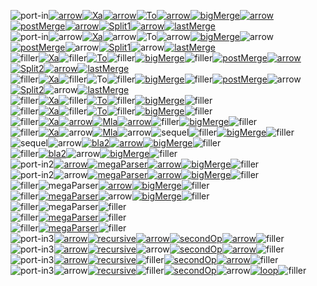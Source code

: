 ![port-in](flowdev/flow-bigTestFlow-0-0-port-in.svg)[![arrow](flowdev/flow-bigTestFlow-1-0-arrow.svg)](https://google.com?q=Data)[![Xa](flowdev/flow-bigTestFlow-2-0-Xa.svg)](https://google.com?q=MiSo)[![arrow](flowdev/flow-bigTestFlow-3-0-arrow.svg)](https://google.com?q=Data)[![To](flowdev/flow-bigTestFlow-4-0-To.svg)](https://google.com?q=To)[![arrow](flowdev/flow-bigTestFlow-5-0-arrow.svg)](https://google.com?q=BigDataType)[![bigMerge](flowdev/flow-bigTestFlow-6-0-bigMerge.svg)](https://google.com?q=bigMerge)[![arrow](flowdev/flow-bigTestFlow-7-0-arrow.svg)](https://google.com?q=MergedData)[![postMerge](flowdev/flow-bigTestFlow-8-0-postMerge.svg)](https://google.com?q=PostMerge)[![arrow](flowdev/flow-bigTestFlow-9-0-arrow.svg)](https://google.com?q=MergedData)[![Split1](flowdev/flow-bigTestFlow-10-0-Split1.svg)](https://google.com?q=Split1)[![arrow](flowdev/flow-bigTestFlow-11-0-arrow.svg)](https://google.com?q=MergedData)[![lastMerge](flowdev/flow-bigTestFlow-12-0-lastMerge.svg)](https://google.com?q=lastMerge)\
![port-in](flowdev/flow-bigTestFlow-0-1-port-in.svg)![arrow](flowdev/flow-bigTestFlow-1-1-arrow.svg)[![Xa](flowdev/flow-bigTestFlow-2-1-Xa.svg)](https://google.com?q=MiSo)![arrow](flowdev/flow-bigTestFlow-3-1-arrow.svg)![To](flowdev/flow-bigTestFlow-4-1-To.svg)![arrow](flowdev/flow-bigTestFlow-5-1-arrow.svg)[![bigMerge](flowdev/flow-bigTestFlow-6-1-bigMerge.svg)](https://google.com?q=bigMerge)![arrow](flowdev/flow-bigTestFlow-7-1-arrow.svg)[![postMerge](flowdev/flow-bigTestFlow-8-1-postMerge.svg)](https://google.com?q=PostMerge)![arrow](flowdev/flow-bigTestFlow-9-1-arrow.svg)[![Split1](flowdev/flow-bigTestFlow-10-1-Split1.svg)](https://google.com?q=Split1)![arrow](flowdev/flow-bigTestFlow-11-1-arrow.svg)[![lastMerge](flowdev/flow-bigTestFlow-12-1-lastMerge.svg)](https://google.com?q=lastMerge)\
![filler](flowdev/flow-bigTestFlow-filler-128-24.svg)[![Xa](flowdev/flow-bigTestFlow-1-2-Xa.svg)](https://google.com?q=MiSo)![filler](flowdev/flow-bigTestFlow-filler-112-24.svg)[![To](flowdev/flow-bigTestFlow-3-2-To.svg)](https://google.com?q=TextSemantics)![filler](flowdev/flow-bigTestFlow-filler-192-24.svg)[![bigMerge](flowdev/flow-bigTestFlow-5-2-bigMerge.svg)](https://google.com?q=bigMerge)![filler](flowdev/flow-bigTestFlow-filler-160-24.svg)[![postMerge](flowdev/flow-bigTestFlow-7-2-postMerge.svg)](https://google.com?q=PostMerge)[![arrow](flowdev/flow-bigTestFlow-8-2-arrow.svg)](https://google.com?q=MergedData)[![Split2](flowdev/flow-bigTestFlow-9-2-Split2.svg)](https://google.com?q=Split2)[![arrow](flowdev/flow-bigTestFlow-10-2-arrow.svg)](https://google.com?q=MergedData)[![lastMerge](flowdev/flow-bigTestFlow-11-2-lastMerge.svg)](https://google.com?q=lastMerge)\
![filler](flowdev/flow-bigTestFlow-filler-128-24.svg)[![Xa](flowdev/flow-bigTestFlow-1-3-Xa.svg)](https://google.com?q=MiSo)![filler](flowdev/flow-bigTestFlow-filler-112-24.svg)![To](flowdev/flow-bigTestFlow-3-3-To.svg)![filler](flowdev/flow-bigTestFlow-filler-192-24.svg)[![bigMerge](flowdev/flow-bigTestFlow-5-3-bigMerge.svg)](https://google.com?q=bigMerge)![filler](flowdev/flow-bigTestFlow-filler-160-24.svg)[![postMerge](flowdev/flow-bigTestFlow-7-3-postMerge.svg)](https://google.com?q=PostMerge)![arrow](flowdev/flow-bigTestFlow-8-3-arrow.svg)[![Split2](flowdev/flow-bigTestFlow-9-3-Split2.svg)](https://google.com?q=Split2)![arrow](flowdev/flow-bigTestFlow-10-3-arrow.svg)[![lastMerge](flowdev/flow-bigTestFlow-11-3-lastMerge.svg)](https://google.com?q=lastMerge)\
![filler](flowdev/flow-bigTestFlow-filler-128-24.svg)[![Xa](flowdev/flow-bigTestFlow-1-4-Xa.svg)](https://google.com?q=MiSo)![filler](flowdev/flow-bigTestFlow-filler-112-24.svg)[![To](flowdev/flow-bigTestFlow-3-4-To.svg)](https://google.com?q=LiteralParser)![filler](flowdev/flow-bigTestFlow-filler-192-24.svg)[![bigMerge](flowdev/flow-bigTestFlow-5-4-bigMerge.svg)](https://google.com?q=bigMerge)![filler](flowdev/flow-bigTestFlow-filler-806-24.svg)\
![filler](flowdev/flow-bigTestFlow-filler-128-24.svg)[![Xa](flowdev/flow-bigTestFlow-1-5-Xa.svg)](https://google.com?q=MiSo)![filler](flowdev/flow-bigTestFlow-filler-112-24.svg)[![To](flowdev/flow-bigTestFlow-3-5-To.svg)](https://google.com?q=NaturalParser)![filler](flowdev/flow-bigTestFlow-filler-192-24.svg)[![bigMerge](flowdev/flow-bigTestFlow-5-5-bigMerge.svg)](https://google.com?q=bigMerge)![filler](flowdev/flow-bigTestFlow-filler-806-24.svg)\
![filler](flowdev/flow-bigTestFlow-filler-128-24.svg)[![Xa](flowdev/flow-bigTestFlow-1-6-Xa.svg)](https://google.com?q=MiSo)[![arrow](flowdev/flow-bigTestFlow-2-6-arrow.svg)](https://google.com?q=Data)[![Mla](flowdev/flow-bigTestFlow-3-6-Mla.svg)](https://google.com?q=Blue)[![arrow](flowdev/flow-bigTestFlow-4-6-arrow.svg)](https://google.com?q=Data2)![filler](flowdev/flow-bigTestFlow-filler-136-24.svg)[![bigMerge](flowdev/flow-bigTestFlow-6-6-bigMerge.svg)](https://google.com?q=bigMerge)![filler](flowdev/flow-bigTestFlow-filler-806-24.svg)\
![filler](flowdev/flow-bigTestFlow-filler-128-24.svg)[![Xa](flowdev/flow-bigTestFlow-1-7-Xa.svg)](https://google.com?q=MiSo)![arrow](flowdev/flow-bigTestFlow-2-7-arrow.svg)[![Mla](flowdev/flow-bigTestFlow-3-7-Mla.svg)](https://google.com?q=Blue)![arrow](flowdev/flow-bigTestFlow-4-7-arrow.svg)![sequel](flowdev/flow-bigTestFlow-5-7-sequel.svg)![filler](flowdev/flow-bigTestFlow-filler-116-24.svg)[![bigMerge](flowdev/flow-bigTestFlow-7-7-bigMerge.svg)](https://google.com?q=bigMerge)![filler](flowdev/flow-bigTestFlow-filler-806-24.svg)\
![sequel](flowdev/flow-bigTestFlow-0-8-sequel.svg)![arrow](flowdev/flow-bigTestFlow-1-8-arrow.svg)[![bla2](flowdev/flow-bigTestFlow-2-8-bla2.svg)](https://google.com?q=Blue)[![arrow](flowdev/flow-bigTestFlow-3-8-arrow.svg)](https://google.com?q=Data)[![bigMerge](flowdev/flow-bigTestFlow-4-8-bigMerge.svg)](https://google.com?q=bigMerge)![filler](flowdev/flow-bigTestFlow-filler-806-24.svg)\
![filler](flowdev/flow-bigTestFlow-filler-70-24.svg)[![bla2](flowdev/flow-bigTestFlow-1-9-bla2.svg)](https://google.com?q=Blue)![arrow](flowdev/flow-bigTestFlow-2-9-arrow.svg)[![bigMerge](flowdev/flow-bigTestFlow-3-9-bigMerge.svg)](https://google.com?q=bigMerge)![filler](flowdev/flow-bigTestFlow-filler-806-24.svg)\
![port-in2](flowdev/flow-bigTestFlow-0-10-port-in2.svg)[![arrow](flowdev/flow-bigTestFlow-1-10-arrow.svg)](https://google.com?q=Data3)[![megaParser](flowdev/flow-bigTestFlow-2-10-megaParser.svg)](https://google.com?q=MegaParser)[![arrow](flowdev/flow-bigTestFlow-3-10-arrow.svg)](https://google.com?q=Data)[![bigMerge](flowdev/flow-bigTestFlow-4-10-bigMerge.svg)](https://google.com?q=bigMerge)![filler](flowdev/flow-bigTestFlow-filler-806-24.svg)\
![port-in2](flowdev/flow-bigTestFlow-0-11-port-in2.svg)![arrow](flowdev/flow-bigTestFlow-1-11-arrow.svg)[![megaParser](flowdev/flow-bigTestFlow-2-11-megaParser.svg)](https://google.com?q=MegaParser)[![arrow](flowdev/flow-bigTestFlow-3-11-arrow.svg)](https://google.com?q=data2)[![bigMerge](flowdev/flow-bigTestFlow-4-11-bigMerge.svg)](https://google.com?q=bigMerge)![filler](flowdev/flow-bigTestFlow-filler-806-24.svg)\
![filler](flowdev/flow-bigTestFlow-filler-152-24.svg)![megaParser](flowdev/flow-bigTestFlow-1-12-megaParser.svg)[![arrow](flowdev/flow-bigTestFlow-2-12-arrow.svg)](https://google.com?q=Data3)[![bigMerge](flowdev/flow-bigTestFlow-3-12-bigMerge.svg)](https://google.com?q=bigMerge)![filler](flowdev/flow-bigTestFlow-filler-806-24.svg)\
![filler](flowdev/flow-bigTestFlow-filler-152-24.svg)[![megaParser](flowdev/flow-bigTestFlow-1-13-megaParser.svg)](https://google.com?q=TextSemantics)![arrow](flowdev/flow-bigTestFlow-2-13-arrow.svg)[![bigMerge](flowdev/flow-bigTestFlow-3-13-bigMerge.svg)](https://google.com?q=bigMerge)![filler](flowdev/flow-bigTestFlow-filler-806-24.svg)\
![filler](flowdev/flow-bigTestFlow-filler-152-24.svg)![megaParser](flowdev/flow-bigTestFlow-1-14-megaParser.svg)![filler](flowdev/flow-bigTestFlow-filler-1206-24.svg)\
![filler](flowdev/flow-bigTestFlow-filler-152-24.svg)[![megaParser](flowdev/flow-bigTestFlow-1-15-megaParser.svg)](https://google.com?q=LiteralParser)![filler](flowdev/flow-bigTestFlow-filler-1206-24.svg)\
![filler](flowdev/flow-bigTestFlow-filler-152-24.svg)[![megaParser](flowdev/flow-bigTestFlow-1-16-megaParser.svg)](https://google.com?q=NaturalParser)![filler](flowdev/flow-bigTestFlow-filler-1206-24.svg)\
![port-in3](flowdev/flow-bigTestFlow-0-17-port-in3.svg)[![arrow](flowdev/flow-bigTestFlow-1-17-arrow.svg)](https://google.com?q=Data)[![recursive](flowdev/flow-bigTestFlow-2-17-recursive.svg)](https://google.com?q=recursive)[![arrow](flowdev/flow-bigTestFlow-3-17-arrow.svg)](https://google.com?q=Data)[![secondOp](flowdev/flow-bigTestFlow-4-17-secondOp.svg)](https://google.com?q=secondOp)[![arrow](flowdev/flow-bigTestFlow-5-17-arrow.svg)](https://google.com?q=Data)![filler](flowdev/flow-bigTestFlow-filler-922-24.svg)\
![port-in3](flowdev/flow-bigTestFlow-0-18-port-in3.svg)[![arrow](flowdev/flow-bigTestFlow-1-18-arrow.svg)](https://google.com?q=data2)[![recursive](flowdev/flow-bigTestFlow-2-18-recursive.svg)](https://google.com?q=recursive)![arrow](flowdev/flow-bigTestFlow-3-18-arrow.svg)[![secondOp](flowdev/flow-bigTestFlow-4-18-secondOp.svg)](https://google.com?q=secondOp)[![arrow](flowdev/flow-bigTestFlow-5-18-arrow.svg)](https://google.com?q=data2)![filler](flowdev/flow-bigTestFlow-filler-922-24.svg)\
![port-in3](flowdev/flow-bigTestFlow-0-19-port-in3.svg)[![arrow](flowdev/flow-bigTestFlow-1-19-arrow.svg)](https://google.com?q=Data3)[![recursive](flowdev/flow-bigTestFlow-2-19-recursive.svg)](https://google.com?q=recursive)![filler](flowdev/flow-bigTestFlow-filler-112-24.svg)[![secondOp](flowdev/flow-bigTestFlow-4-19-secondOp.svg)](https://google.com?q=secondOp)[![arrow](flowdev/flow-bigTestFlow-5-19-arrow.svg)](https://google.com?q=Data3)![filler](flowdev/flow-bigTestFlow-filler-922-24.svg)\
![port-in3](flowdev/flow-bigTestFlow-0-20-port-in3.svg)![arrow](flowdev/flow-bigTestFlow-1-20-arrow.svg)[![recursive](flowdev/flow-bigTestFlow-2-20-recursive.svg)](https://google.com?q=recursive)![filler](flowdev/flow-bigTestFlow-filler-112-24.svg)[![secondOp](flowdev/flow-bigTestFlow-4-20-secondOp.svg)](https://google.com?q=secondOp)![arrow](flowdev/flow-bigTestFlow-5-20-arrow.svg)[![loop](flowdev/flow-bigTestFlow-6-20-loop.svg)](https://google.com?q=recursive)![filler](flowdev/flow-bigTestFlow-filler-750-24.svg)

